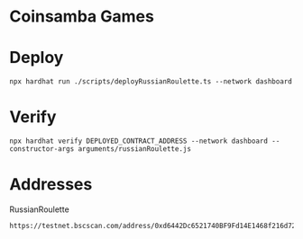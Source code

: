 # Coinsamba Games

# Deploy

```
npx hardhat run ./scripts/deployRussianRoulette.ts --network dashboard
```

# Verify

```
npx hardhat verify DEPLOYED_CONTRACT_ADDRESS --network dashboard --constructor-args arguments/russianRoulette.js
```

# Addresses

RussianRoulette

```
https://testnet.bscscan.com/address/0xd6442Dc6521740BF9Fd14E1468f216d721B9D16B
```
